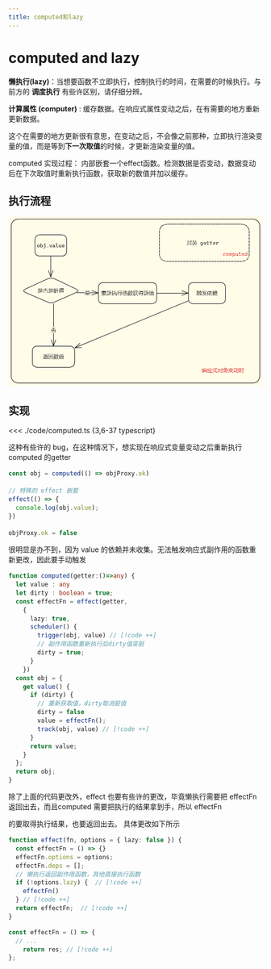 ```yaml
---
title: computed和lazy
---
```


# computed and lazy

**懒执行(lazy)**：当想要函数不立即执行，控制执行的时间，在需要的时候执行。与前方的 **调度执行** 有些许区别，请仔细分辨。

**计算属性 (computer)** : 缓存数据。在响应式属性变动之后，在有需要的地方重新更新数据。

这个在需要的地方更新很有意思，在变动之后，不会像之前那种，立即执行渲染变量的值，而是等到**下一次取值**的时候，才更新渲染变量的值。

computed 实现过程： 内部嵌套一个effect函数。检测数据是否变动，数据变动后在下次取值时重新执行函数，获取新的数值并加以缓存。

## 执行流程

![computed执行流程](./images/computed.png)


## 实现
<<< ./code/computed.ts {3,6-37 typescript}

这种有些许的 bug，在这种情况下，想实现在响应式变量变动之后重新执行 computed 的getter 

```typescript
const obj = computed(() => objProxy.ok)

// 特殊的 effect 嵌套
effect(() => {
  console.log(obj.value);
})

objProxy.ok = false
```

很明显是办不到，因为 value 的依赖并未收集。无法触发响应式副作用的函数重新更改，因此要手动触发

```typescript
function computed(getter:()=>any) {
  let value : any
  let dirty : boolean = true;
  const effectFn = effect(getter,
    {
      lazy: true,
      scheduler() {
        trigger(obj, value) // [!code ++]
        // 副作用函数重新执行后dirty值变脏
        dirty = true;
      }
    })
  const obj = {
    get value() {
      if (dirty) {
        // 重新获取值，dirty取消脏值
        dirty = false
        value = effectFn();
        track(obj, value) // [!code ++]
      }
      return value;
    }
  };
  return obj;
}
```

除了上面的代码更改外，effect 也要有些许的更改，毕竟懒执行需要把 effectFn 返回出去，而且computed 需要把执行的结果拿到手，所以 effectFn

的要取得执行结果，也要返回出去。 具体更改如下所示

```typescript
function effect(fn, options = { lazy: false }) {
  const effectFn = () => {}
  effectFn.options = options;
  effectFn.deps = [];
  // 懒执行返回副作用函数，其他直接执行函数
  if (!options.lazy) {  // [!code ++]
    effectFn()
  } // [!code ++]
  return effectFn;  // [!code ++]
}
```
```typescript
const effectFn = () => {
  // ...
    return res; // [!code ++]
};
```